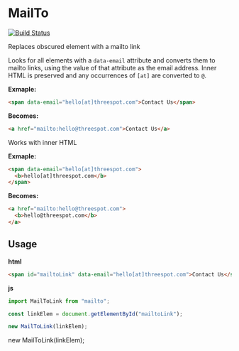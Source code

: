 # MailTo

[![Build Status](https://travis-ci.org/Threespot/mailto.svg?branch=master)](https://travis-ci.org/Threespot/mailto)

Replaces obscured element with a mailto link

Looks for all elements with a `data-email` attribute and converts them to mailto links, using the value of that attribute as the email address. Inner HTML is preserved and any occurrences of `[at]` are converted to `@`.

**Exmaple:**

```html
<span data-email="hello[at]threespot.com">Contact Us</span>
```

**Becomes:**

```html
<a href="mailto:hello@threespot.com">Contact Us</a>
```

Works with inner HTML

**Exmaple:**

```html
<span data-email="hello[at]threespot.com">
  <b>hello[at]threespot.com</b>
</span>
```

**Becomes:**

```html
<a href="mailto:hello@threespot.com">
  <b>hello@threespot.com</b>
</a>
```

## Usage

**html**

```html
<span id="mailtoLink" data-email="hello[at]threespot.com">Contact Us</span>
```

**js**

```js
import MailToLink from "mailto";

const linkElem = document.getElementById("mailtoLink");

new MailToLink(linkElem);
```
new MailToLink(linkElem);
```
